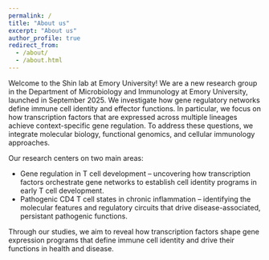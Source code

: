 ```yaml
---
permalink: /
title: "About us"
excerpt: "About us"
author_profile: true
redirect_from: 
  - /about/
  - /about.html
---
```


Welcome to the Shin lab at Emory University! We are a new research group in the Department of Microbiology and Immunology at Emory University, launched in September 2025. We investigate how gene regulatory networks define immune cell identity and effector functions. In particular, we focus on how transcription factors that are expressed across multiple lineages achieve context-specific gene regulation. To address these questions, we integrate molecular biology, functional genomics, and cellular immunology approaches.

Our research centers on two main areas:
* Gene regulation in T cell development – uncovering how transcription factors orchestrate gene networks to establish cell identity programs in early T cell development.
* Pathogenic CD4 T cell states in chronic inflammation – identifying the molecular features and regulatory circuits that drive disease-associated, persistant pathogenic functions.

Through our studies, we aim to reveal how transcription factors shape gene expression programs that define immune cell identity and drive their functions in health and disease.
